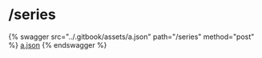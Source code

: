# /series

{% swagger src="../.gitbook/assets/a.json" path="/series" method="post" %}
[a.json](../.gitbook/assets/a.json)
{% endswagger %}
